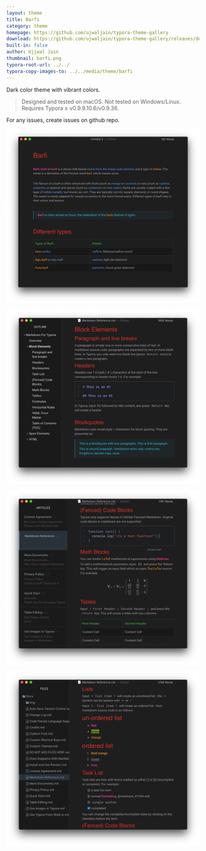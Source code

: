 ```yaml
---
layout: theme
title: Barfi 
category: theme
homepage: https://github.com/ujwaljain/typora-theme-gallery
download: https://github.com/ujwaljain/typora-theme-gallery/releases/download/1.0/barfi.zip
built-in: false
author: Ujjwal Jain
thumbnail: barfi.png
typora-root-url: ../../
typora-copy-images-to: ../../media/theme/barfi
---
```


Dark color theme with vibrant colors.

> Designed and tested on macOS. Not tested on Windows/Linux. 
> Requires Typora ≥ v0.9.9.10.6/v0.9.36.

For any issues, create issues on github repo.

![screen1](/media/theme/barfi/screen1.png)

![screen2](/media/theme/barfi/screen2.png)

![screen3](/media/theme/barfi/screen3.png)

![screen4](/media/theme/barfi/screen4.png)

